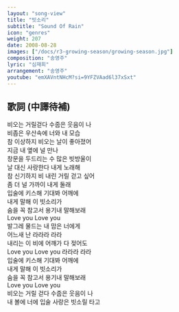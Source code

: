 ```yaml
---
layout: "song-view"
title: "빗소리"
subtitle: "Sound Of Rain"
icon: "genres"
weight: 207
date: 2008-08-28
images: ["/docs/r3-growing-season/growing-season.jpg"]
composition: "송영주"
lyric: "심재희"
arrangement: "송영주"
youtube: "emXAVntNHcM?si=9YFZVAad6l37xSxt"
---
```


## 歌詞 (中譯待補)

비오는 거릴걷다 수줍은 웃음이 나  
비좁은 우산속에 너와 내 모습  
참 이상하지 비오는 날이 좋아졌어  
지금 내 옆에 널 만나  
창문을 두드리는 수 많은 빗방울이  
날 대신 사랑한다 내게 노래해  
참 신기하지 비 내린 거릴 걷고 싶어  
좀 더 널 가까이 내게 둘래  
입술에 키스해 기대봐 어깨에  
내게 말해 이 빗소리가  
숨을 꼭 참고서 용기내 말해보래  
Love you Love you  
발그레 물드는 내 맘은 너에게  
어느새 난 라라라 라라  
내리는 이 비에 어깨가 다 젖어도  
Love you Love you 라라라 라라  
입술에 키스해 기대봐 어깨에  
내게 말해 이 빗소리가  
숨을 꼭 참고서 용기내 말해보래  
Love you Love you  
비오는 거릴 걷다 수줍은 웃음이 나  
내 볼에 너에 입술 사랑은 빗소릴 타고  
